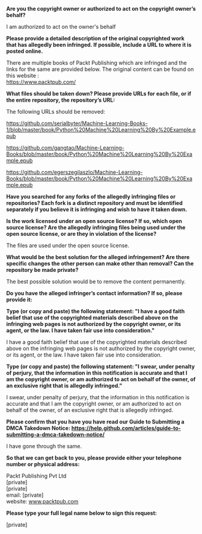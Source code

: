 **Are you the copyright owner or authorized to act on the copyright owner’s behalf?**

I am authorized to act on the owner's behalf

**Please provide a detailed description of the original copyrighted work that has allegedly been infringed. If possible, include a URL to where it is posted online.**

There are multiple books of Packt Publishing which are infringed and the links for the same are provided below. 
The original content can be found on this website :   
https://www.packtpub.com/

**What files should be taken down? Please provide URLs for each file, or if the entire repository, the repository’s URL:**

The following URLs should be removed:

https://github.com/serialbyter/Machine-Learning-Books-1/blob/master/book/Python%20Machine%20Learning%20By%20Example.epub 

https://github.com/gangtao/Machine-Learning-Books/blob/master/book/Python%20Machine%20Learning%20By%20Example.epub

https://github.com/egerszegilaszlo/Machine-Learning-Books/blob/master/book/Python%20Machine%20Learning%20By%20Example.epub

**Have you searched for any forks of the allegedly infringing files or repositories? Each fork is a distinct repository and must be identified separately if you believe it is infringing and wish to have it taken down.**

**Is the work licensed under an open source license? If so, which open source license? Are the allegedly infringing files being used under the open source license, or are they in violation of the license?**

The files are used under the open source license.

**What would be the best solution for the alleged infringement? Are there specific changes the other person can make other than removal? Can the repository be made private?**

The best possible solution would be to remove the content permanently.

**Do you have the alleged infringer’s contact information? If so, please provide it:**

**Type (or copy and paste) the following statement: "I have a good faith belief that use of the copyrighted materials described above on the infringing web pages is not authorized by the copyright owner, or its agent, or the law. I have taken fair use into consideration."**

I have a good faith belief that use of the copyrighted materials described above on the infringing web pages is not authorized by the copyright owner, or its agent, or the law. I have taken fair use into consideration.

**Type (or copy and paste) the following statement: "I swear, under penalty of perjury, that the information in this notification is accurate and that I am the copyright owner, or am authorized to act on behalf of the owner, of an exclusive right that is allegedly infringed."**

I swear, under penalty of perjury, that the information in this notification is accurate and that I am the copyright owner, or am authorized to act on behalf of the owner, of an exclusive right that is allegedly infringed.

**Please confirm that you have you have read our Guide to Submitting a DMCA Takedown Notice: https://help.github.com/articles/guide-to-submitting-a-dmca-takedown-notice/**

I have gone through the same.

**So that we can get back to you, please provide either your telephone number or physical address:**

Packt Publishing Pvt Ltd   
[private]  
[private]  
email: [private]  
website: www.packtpub.com  

**Please type your full legal name below to sign this request:** 

[private]
